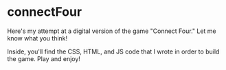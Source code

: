 # connectFour
Here's my attempt at a digital version of the game "Connect Four." Let me know what you think!

Inside, you'll find the CSS, HTML, and JS code that I wrote in order to build the game. Play and enjoy!

